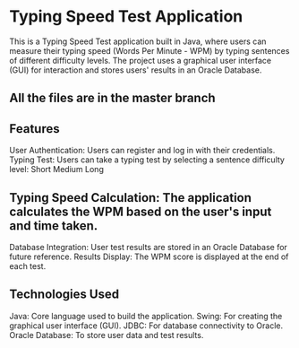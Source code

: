 # Typing Speed Test Application
This is a Typing Speed Test application built in Java, where users can measure their typing speed (Words Per Minute - WPM) by typing sentences of different difficulty levels. The project uses a graphical user interface (GUI) for interaction and stores users' results in an Oracle Database.

## All the files are in the master branch

## Features
User Authentication: Users can register and log in with their credentials.
Typing Test: Users can take a typing test by selecting a sentence difficulty level:
Short
Medium
Long

## Typing Speed Calculation: The application calculates the WPM based on the user's input and time taken.
Database Integration: User test results are stored in an Oracle Database for future reference.
Results Display: The WPM score is displayed at the end of each test.

## Technologies Used
Java: Core language used to build the application.
Swing: For creating the graphical user interface (GUI).
JDBC: For database connectivity to Oracle.
Oracle Database: To store user data and test results.
